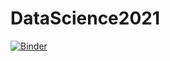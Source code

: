 # DataScience2021

[![Binder](https://mybinder.org/badge_logo.svg)](https://mybinder.org/v2/gh/shaiaharon/my-binder/HEAD/?urlpath=lab)
